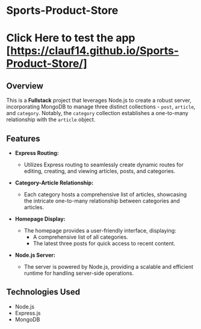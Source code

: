 # Sports-Product-Store

# Click Here to test the app [https://clauf14.github.io/Sports-Product-Store/]

## Overview

This is a **Fullstack** project that leverages Node.js to create a robust server, incorporating MongoDB to manage three distinct collections - `post`, `article`, and `category`. Notably, the `category` collection establishes a one-to-many relationship with the `article` object.

## Features

- **Express Routing:**
  - Utilizes Express routing to seamlessly create dynamic routes for editing, creating, and viewing articles, posts, and categories.

- **Category-Article Relationship:**
  - Each category hosts a comprehensive list of articles, showcasing the intricate one-to-many relationship between categories and articles.

- **Homepage Display:**
  - The homepage provides a user-friendly interface, displaying:
    - A comprehensive list of all categories.
    - The latest three posts for quick access to recent content.

- **Node.js Server:**
  - The server is powered by Node.js, providing a scalable and efficient runtime for handling server-side operations.

## Technologies Used

- Node.js
- Express.js
- MongoDB
